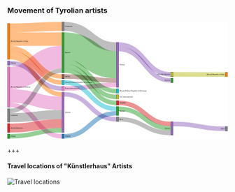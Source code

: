 ### Movement of Tyrolian artists
![Artists migrations](images/sankey_artists_tirol_birth_and_death_v1.png)

+++

#### Travel locations of "Künstlerhaus" Artists
![Travel locations](images/map_reiseorte_qgis_v2.png)
